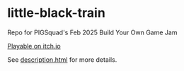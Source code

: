 # little-black-train
Repo for PIGSquad's Feb 2025 Build Your Own Game Jam

[Playable on itch.io](https://matthew-cavener.itch.io/little-black-train)

See [description.html](description.html) for more details.
